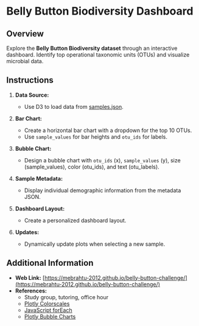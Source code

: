 # Belly Button Biodiversity Dashboard

## Overview

Explore the **Belly Button Biodiversity dataset** through an interactive dashboard. Identify top operational taxonomic units (OTUs) and visualize microbial data.

## Instructions

1. **Data Source:**
   - Use D3 to load data from [samples.json](https://2u-data-curriculum-team.s3.amazonaws.com/dataviz-classroom/v1.1/14-Interactive-Web-Visualizations/02-Homework/samples.json).

2. **Bar Chart:**
   - Create a horizontal bar chart with a dropdown for the top 10 OTUs.
   - Use `sample_values` for bar heights and `otu_ids` for labels.

3. **Bubble Chart:**
   - Design a bubble chart with `otu_ids` (x), `sample_values` (y), size (sample_values), color (otu_ids), and text (otu_labels).

4. **Sample Metadata:**
   - Display individual demographic information from the metadata JSON.

5. **Dashboard Layout:**
   - Create a personalized dashboard layout.

6. **Updates:**
   - Dynamically update plots when selecting a new sample.

## Additional Information

- **Web Link:** [https://mebrahtu-2012.github.io/belly-button-challenge/](https://mebrahtu-2012.github.io/belly-button-challenge/)
- **References:**
  - Study group, tutoring, office hour
  - [Plotly Colorscales](https://plotly.com/javascript/colorscales/)
  - [JavaScript forEach](https://www.freecodecamp.org/news/javascript-foreach-js-array-for-each-example/)
  - [Plotly Bubble Charts](https://plotly.com/javascript/bubble-charts/)



